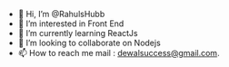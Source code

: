 - 👋 Hi, I’m @RahulsHubb
- 👀 I’m interested in Front End
- 🌱 I’m currently learning ReactJs
- 💞️ I’m looking to collaborate on Nodejs
- 📫 How to reach me mail : dewalsuccess@gmail.com.

<!---
RahulsHubb/RahulsHubb is a ✨ special ✨ repository because its `README.md` (this file) appears on your GitHub profile.
You can click the Preview link to take a look at your changes.
--->
